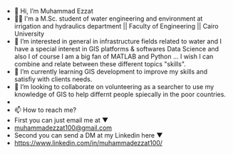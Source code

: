 - 👋 Hi, I’m Muhammad Ezzat 
- 🧑‍🎓 I'm a M.Sc. student of water engineering and environment at irrigation and hydraulics department || Faculty of Engineering || Cairo University
- 👀 I’m interested in general in infrastructure fields related to water and I have a special interest in GIS platforms & softwares 
      Data Science and also I of course I am a big fan of MATLAB and Python ...
      I wish I can combine and relate between these different topics "skills". 
- 🌱 I’m currently learning GIS development to improve my skills and satisfiy with clients needs.
- 💞️ I’m looking to collaborate on volunteering as a searcher to use my knowledge of GIS to help differnt people spiecally in the poor countries.  
- 
- 📫 How to reach me?
- First you can just email me at ▼
- muhammadezzat100@gmail.com
- Second you can send a DM at my Linkedin here ▼
- https://www.linkedin.com/in/muhammadezzat100/

<!---
MuhammadEzzat01/MuhammadEzzat01 is a ✨ special ✨ repository because its `README.md` (this file) appears on your GitHub profile.
You can click the Preview link to take a look at your changes.
--->
